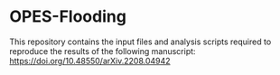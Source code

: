 # OPES-Flooding

This repository contains the input files and analysis scripts required to reproduce the results of the following manuscript: https://doi.org/10.48550/arXiv.2208.04942
